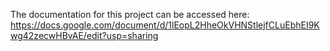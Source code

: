 The documentation for this project can be accessed here:
https://docs.google.com/document/d/1lEopL2HheOkVHNStlejfCLuEbhEI9Kwg42zecwHBvAE/edit?usp=sharing
